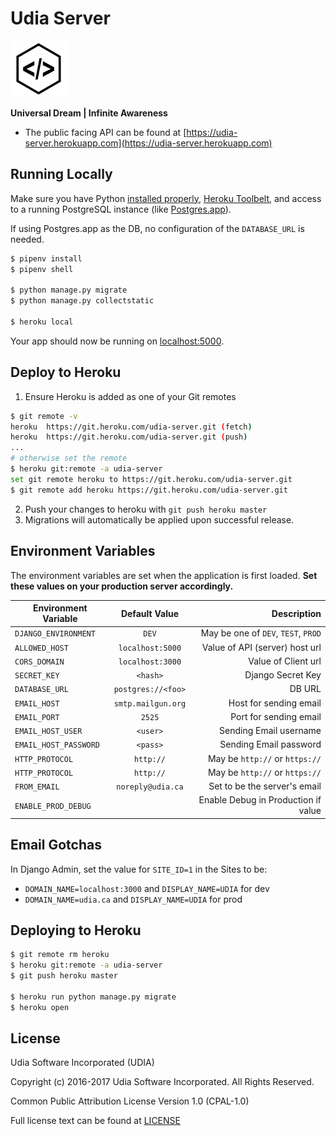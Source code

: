 # Udia Server

![UDIA](logo.png)

**Universal Dream | Infinite Awareness**

* The public facing API can be found at [https://udia-server.herokuapp.com](https://udia-server.herokuapp.com)

## Running Locally

Make sure you have Python [installed properly](http://install.python-guide.org), [Heroku Toolbelt](https://toolbelt.heroku.com/), and access to a running PostgreSQL instance (like [Postgres.app](http://postgresapp.com/)).

If using Postgres.app as the DB, no configuration of the `DATABASE_URL` is needed.

```sh
$ pipenv install
$ pipenv shell

$ python manage.py migrate
$ python manage.py collectstatic

$ heroku local
```

Your app should now be running on [localhost:5000](http://localhost:5000/).

## Deploy to Heroku

1. Ensure Heroku is added as one of your Git remotes
```bash
$ git remote -v
heroku	https://git.heroku.com/udia-server.git (fetch)
heroku	https://git.heroku.com/udia-server.git (push)
...
# otherwise set the remote
$ heroku git:remote -a udia-server
set git remote heroku to https://git.heroku.com/udia-server.git
$ git remote add heroku https://git.heroku.com/udia-server.git
```

2. Push your changes to heroku with `git push heroku master`
3. Migrations will automatically be applied upon successful release.

## Environment Variables

The environment variables are set when the application is first loaded. **Set these values on your production server accordingly.**

| Environment Variable  | Default Value      | Description                         |
| --------------------- |:------------------:| -----------------------------------:|
| `DJANGO_ENVIRONMENT`  | `DEV`              | May be one of `DEV`, `TEST`, `PROD` |
| `ALLOWED_HOST`        | `localhost:5000`   | Value of API (server) host url      |
| `CORS_DOMAIN`         | `localhost:3000`   | Value of Client url                 |
| `SECRET_KEY`          | `<hash>`           | Django Secret Key                   |
| `DATABASE_URL`        | `postgres://<foo>` | DB URL                              |
| `EMAIL_HOST`          | `smtp.mailgun.org` | Host for sending email              |
| `EMAIL_PORT`          | `2525`             | Port for sending email              |
| `EMAIL_HOST_USER`     | `<user>`           | Sending Email username              |
| `EMAIL_HOST_PASSWORD` | `<pass>`           | Sending Email password              |
| `HTTP_PROTOCOL`       | `http://`          | May be `http://` or `https://`      |
| `HTTP_PROTOCOL`       | `http://`          | May be `http://` or `https://`      |
| `FROM_EMAIL`          | `noreply@udia.ca`  | Set to be the server's email        |
| `ENABLE_PROD_DEBUG`   | ` `                | Enable Debug in Production if value |

## Email Gotchas

In Django Admin, set the value for `SITE_ID=1` in the Sites to be:

* `DOMAIN_NAME=localhost:3000` and `DISPLAY_NAME=UDIA` for dev
* `DOMAIN_NAME=udia.ca` and `DISPLAY_NAME=UDIA` for prod

## Deploying to Heroku

```sh
$ git remote rm heroku
$ heroku git:remote -a udia-server
$ git push heroku master

$ heroku run python manage.py migrate
$ heroku open
```

## License

Udia Software Incorporated (UDIA)

Copyright (c) 2016-2017 Udia Software Incorporated. All Rights Reserved.

Common Public Attribution License Version 1.0 (CPAL-1.0)

Full license text can be found at [LICENSE](LICENSE)
